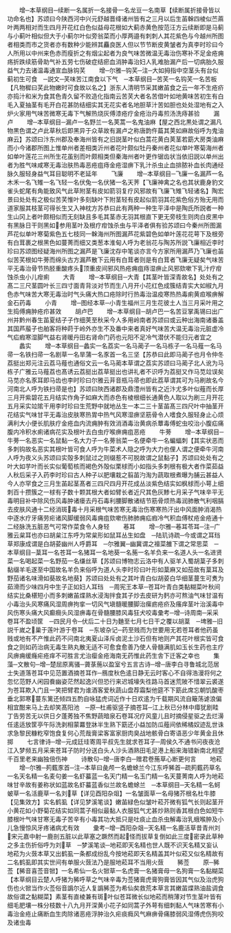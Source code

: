 <!-- { "loadSidebar": true } -->
　　增─本草纲目─续断一名属折一名接骨一名龙豆一名南草【续断属折接骨皆以功命名也】苏颂曰今陕西河中兴元舒越晋绛诸州皆有之三月以后生苖榦四棱似苎蔴叶两两相对而生四月开花红白色似益母花根如大蓟赤黄色按范汪方云续断即是马蓟与小蓟叶相似但大于小蓟尔叶似旁翁菜而小厚两邉有刺刺人其花紫色与今越州所图者相类而市之货者亦有数种少能辨其麤良医人但以节节断皮黄皱者为真李时珍曰今人所用以中州来色赤而瘦折之有烟尘起者为良气味苦微温无毒治伤寒补不足金疮痈疡折跌续筋骨助气补五劳七伤破症结瘀血消肿毒治妇人乳难胎漏产后一切病胎久服益气力去诸温毒通宣血脉钩芺
　　增─尔雅─钩芺─注─大如拇指中空茎头有台似蓟初生可食　─説文─芺味苦江南食以下气　─本草纲目─苦芺一名钩芺一名苦板【凡物穉曰芺此物嫩时可食故以名之】浙东人清明节采其嫩苖食之云一年不生疮疥亦捣汁和米为食其色青久留不败造化指南云苦芺大者名苦借叶如地黄味苦初生有白毛入夏抽茎有毛开白花甚防结细实其无花实者名地胆草汁苦如胆也处处湿地有之入炉火家用气味苦微寒无毒下气解热烧灰傅漆疮疗金疮治丹毒煎汤洗痔甚验
　　漏卢
　　增─本草纲目─漏卢一名野兰一名荚蒿一名鬼油麻【屋之西北黒处谓之漏凡物黒色谓之卢此草秋后即黑异于众草故有漏卢之称唐韵仵萹其荚如麻故俗呼为鬼油麻云】苏颂曰汴东州郡及奉海州皆有之旧説茎叶似白蒿花黄白荚茎若筯大房类油麻而小今诸郡所图上惟单州者差相类沂州者花叶颇似牡丹秦州者花似单叶寒菊海州者如单叶莲花三州所生花虽别而叶颇相类但秦海州者叶更作锯齿状当依旧説以单州出者为胜气味咸寒无毒治肤热毒恶疮疽痔金疮湿痹下乳汁杀虫止血排脓补血长肉通经脉久服轻身益气耳目聪明不老延年
　　飞廉
　　增─本草纲目─飞廉一名漏芦一名木禾一名飞雉一名飞轻一名伏兔一名伏猪一名天荠【飞廉神禽之名也其状鹿身豹文雀头蛇尾有角能致风气此草附茎有皮如箭羽复疗风邪故有飞廉飞雉飞轻诸名】陶宏景曰处处有之极似苦芺惟叶多刻缺叶下附茎轻有皮起似箭羽其花紫色俗方殆无用而道家服其枝茎可得长生又入神枕方苏恭曰此有两种一种生平泽中是陶氏所説者一种生山冈上者叶颇相似而无刻缺且多毛其茎赤无羽其根直下更无旁枝生则肉白皮黑中有黑脉日干则黑如参用茎叶及根疗疳蚀杀虫与平泽者俱有验苏颂曰今秦州所图漏芦花似单叶寒菊紫色五七枝同一榦海州所图漏芦花紫碧色如单叶莲花花萼下及根旁有白茸裹之根黑色如蔓菁而细又类葱本淮甸人呼为老翁花与陶苏所説飞廉相近李时珍曰苏颂图经疑海州所图之漏芦是飞廉沈存中笔谈亦言今方家所用漏芦乃飞廉也苖似苦芺根如牛蒡而绵头古方漏芦散下云用有白茸者则是有白茸者飞廉无疑矣气味苦平无毒治骨节热胫重酸疼头顶重皮间邪风热疮痈疽痔湿痹止风邪欬嗽下乳汁疗疳蚀杀虫小儿疳痢
　　大青
　　增─本草纲目─大青【其茎叶皆深青故名】处处有之髙二三尺茎圆叶长三四寸面青背淡对节而生八月开小花红色成簇结青实大如椒九月色赤气味苦大寒无毒治时气头痛大热口疮除时行热毒治温疫寒热热毒痢黄疸喉痹解金石药毒
　　小青
　　增─图经本草─小青生福州三月生花彼土人当三月采叶用之生捣傅痈肿疮疖甚效
　　胡卢巴
　　增─本草纲目─胡卢巴一名苦豆掌禹锡曰出广州并黔州春生苖夏结子子作细荚至秋采今人多用岭南者苏颂曰或云种出海南诸番盖其国芦菔子也舶客将种莳于岭外亦生不及番中来者真好气味苦大温无毒治元脏虚冷气疝瘕寒湿脚气益右肾暖丹田右肾命门药也元阳不足冷气潜伏不能归元者宜之
　　蠡实
　　增─本草纲目─蠡实一名荔实一名马蔺子一名马栋子一名马薤一名马帚一名铁扫帚一名剧草一名旱蒲一名豕首一名三坚【苏恭曰此即马蔺子也月令仲冬荔挺出郑元注云荔马薤也通俗文云一名马蔺本草谓之荔实苏颂曰马蔺子北人讹为马栋子广雅云马薤荔也髙诱云荔挺出荔草挺出也讲礼者不识呼为荔挺又作马苋竝误矣马苋亦名豕耳即马齿也李时珍曰尔雅云茾音瓶马帚也即此荔草谓其可为马刷故名今河南北人呼为铁扫帚是也】苏颂曰陜西诸郡及鼎澧州皆有之近汴尤多叶似薤而长厚三月开紫碧花五月结实作角子如麻大而赤色有棱根细长通黄色人取以为刷三月开花五月采实竝隂干用李时珍曰生荒野中就地丛生一本二三十茎苖髙三四尺叶中抽茎开花结实气味甘平无毒治皮肤寒热胃中热气风寒湿痹坚筋骨令人嗜食久服轻身止心烦满利大小便长肌肤疗金疮血内流痈肿有效消酒毒治黄病杀蕈毒傅蛇虫咬治小腹疝痛腹内冷积水痢诸病花实及根叶去白虫疗喉痹痈疽恶疮
　　牛蒡
　　增─本草纲目─牛蒡一名恶实一名鼠黏一名大力子一名蒡翁菜一名便牵牛一名蝙蝠刺【其实状恶而多刺钩故名恶实其根叶皆可食人呼为牛菜术人隐之呼为大力也俚人谓之便牵牛河南人呼为夜义头苏颂曰实殻多刺鼠过之则缀惹不可脱故谓之鼠黏子】苏颂曰处处有之叶大如芋叶而长实似葡萄核而褐色外殻似栗梂而小如指头多刺根有极大者作菜茹益人秋后采子入药李时珍曰古人种子以肥壤栽之翦苖汋淘为蔬取根煮曝为脯云甚益人今人亦罕食之三月生苖起茎髙者三四尺四月开花成丛淡紫色结实如枫梂而小萼上细刺百十攒簇之一梂有子数十颗其根大者如臂长者近尺其色灰黪七月采子气味辛平无毒明目补中除风伤风毒肿诸瘘去丹石毒利腰脚散诸结节筋骨烦热毒润肺散气利咽膈去皮肤风通十二经消斑毒十月采根气味苦寒无毒治伤寒寒热汗出中风面肿消渴热中逐水疗牙痛劳疟诸风脚缓弱风毒痈疽欬嗽伤肺肺痈疝瘕冷气积血傅杖疮金疮通十二经脉洗五脏恶气可常作菜食令人身轻
　　菤耳
　　增─尔雅─菤耳苓耳─注─广雅云枲耳也亦曰胡枲江东呼为常枲形如鼠耳丛生如盘　─陆玑诗疏─今或谓之耳珰草郑康成谓是白胡荽幽州人呼爵耳　─尔雅翼─幽冀谓之襢菜雒下谓之常思菜　─本草纲目─葈耳一名苍耳一名猪耳一名地葵一名葹一名羊负来一名道人头一名进贤菜一名喝起菜一名野茄一名缣丝草【苏颂曰博物志云洛中有人驱羊入蜀胡葈子多刺黏缀羊毛遂至中国故名羊负来俗呼为道人头李时珍曰叶形如葈麻又如茄故有葈耳及野茄诸名味滑如葵故名地葵】苏颂曰处处有之其叶青白似胡荽白华细茎蔓生可煑为茹滑而少味四月中生子正如妇人耳珰　─周宪王本草─苍耳叶青白类黏糊菜叶秋间结实比桑椹短小而多刺嫩苖煠熟水浸淘拌食其子炒去皮研为麫亦可熬油气味甘温有小毒治头风寒痛风湿周痹拘挛一切风气塡髓暖腰脚治瘰疬疮疥及瘙痒茎叶治溪毒中风伤寒头痛大风癫癎头风湿痹毒在骨髓腰膝风毒狂犬咬毒彚考─增─诗周南─采采卷耳不盈顷筐　─四民月令─伏后二十日为麯至七月七日干之覆以胡葈　─埤雅─旧説千嵗之巢于莲叶游于卷耳　─东坡杂记─药至贱而为世要用无若苍耳者他药虽贱或地有不产惟此药不问南北夷夏山泽斥卤泥土沙石但有地则产其花叶根实皆可食食之则如药治病无毒生熟丸散无适不可愈食愈善乃使人骨髓满肌如玉长生药也主疗风痹痈缓癃疟疮痒不可胜言尤治瘿金疮海南无药惟此药生舎下迁客之幸也
　　集藻─文散句─增─楚屈原离骚─薋菉葹以盈室兮五言古诗─增─唐李白寻鲁城北范居士失道落苍耳中见范置酒摘苍耳作─鴈度秋色逺日静无云时客心不自得浩漫将何之忽忆范野人闲园飬幽姿茫然起逸兴但恐行来迟城壕失徃路马首迷荒陂不惜翠云裘遂为苍耳欺入门且一笑把臂君为谁酒客爱秋蔬山盘荐霜梨他筵不下筯此席忘朝饥酸枣垂北郭寒蔓东篱还倾四五酌自咏猛虎词近作十日欢逺为千载期风流自簸荡谑浪偏相宜酣来马上去却笑髙阳池　─原─杜甫驱竖子摘苍耳─江上秋已分林中瘴犹剧畦丁告劳苦无以供日夕蓬莠独不焦野蔬暗泉石卷耳况疗风童儿且时摘侵星驱之去烂澷任逺适放筐亭午际洗剥相蒙羃登牀半生熟下筯还小益加防瓜薤间依稀橘奴迹乱世诛求急黎民糠籺窄饱食复何心荒哉膏梁客富家厨肉臭战地骸骨白寄语恶少年黄金且休掷
　　七言律诗─增─元成廷珪寄周平叔先生就求苍耳子─周侯久不通书问夜夜沧江入梦频五月采来苍耳子防时分送白头人沙头酒熟田毛足港上船来海错新南北相望千百里老来幽独倍伤神
　　诗散句─增─唐李白─赠君卷葹草心断更何言
　　地菘
　　增─尔雅─茢薽豕首─注─本草曰彘颅一名蟾蜍兰今江东呼豨首─疏茢薽药草名一名天名精一名麦句姜一名虾蟇蓝一名天门精一名玉门精一名天蔓菁南人呼为地菘味甘辛故有姜称状如蓝故名虾蟇蓝香似兰故名蟾蜍兰　─本草纲目─天名精一名蚵蚾草一名活鹿草一名刘草【详见酉阳杂爼】一名皱面草一名母猪芥根名杜牛膝【见集效方】实名鹤虱【详见梦溪笔谈】嫩苖緑色似皱叶菘芥微有狐气长则起茎开小黄花如小野菊花结实如同蒿子相似最黏人衣服狐气尤甚炒熟则香其根白色如短牛膝根叶气味甘寒无毒子苦辛有小毒其功大抵只是吐痰止血杀虫解毒治乳蛾喉肿及小儿急慢惊风牙疼诸病尤有效
　　彚考─增─酉阳杂爼─天名精一名鹿活草昔青州刘宋元嘉中射一鹿剖五脏以此草塞之蹶然而起怪而拔草复倒如此三度密录此草种之多主伤折俗呼为刘草　─梦溪笔谈─地菘即天名精也世人既不识天名精又妄认地菘为火蔹本草又出鹤虱一条都成纷乱今按地菘即天名精盖其叶似菘又似名精故有二名鹤虱即其实世间有单服火蔹法乃是服地菘耳不当用火蔹
　　豨莶
　　原─豨莶【豨音喜莶音锨】一名希仙一名火锨草一名虎膏一名猪膏母一名狗膏一名黏糊菜【本草纲目云楚人呼猪为豨呼草之气味辛毒为莶猪膏虎膏狗膏皆因其气似及治虎狗伤也火锨当作火莶俗音譌尔近人复譌豨莶为希仙矣救荒本草言其嫩苖煠熟油盐调食故俗谓之黏糊菜】素茎有直棱兼有斑叶似苍耳微长似地菘而稍薄对节生茎叶皆有细毛肥壤一株分枝数十八九月开深黄小花子如同蒿子外萼有细刺黏人气味苦寒有小毒治金疮止痛断血生肉除诸恶疮浮肿治久疟痰癊风气麻痹骨痛膝弱风湿傅虎伤狗咬及诸虫毒
